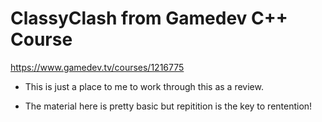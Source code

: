 # ClassyClash from Gamedev C++ Course

https://www.gamedev.tv/courses/1216775
 
*  This is just a place to me to work through this as a review. 

*  The material here is pretty basic but repitition is the key to rentention!

